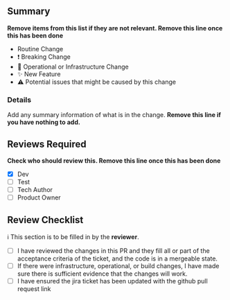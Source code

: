 ## Summary

**Remove items from this list if they are not relevant. Remove this line once this has been done**

- Routine Change
- :exclamation: Breaking Change
- :robot: Operational or Infrastructure Change
- :sparkles: New Feature
- :warning: Potential issues that might be caused by this change

### Details

Add any summary information of what is in the change. **Remove this line if you have nothing to add.**

## Reviews Required

**Check who should review this. Remove this line once this has been done**

- [x] Dev
- [ ] Test
- [ ] Tech Author
- [ ] Product Owner

## Review Checklist

:information_source: This section is to be filled in by the **reviewer**.

- [ ] I have reviewed the changes in this PR and they fill all or part of the acceptance criteria of the ticket, and the code is in a mergeable state.
- [ ] If there were infrastructure, operational, or build changes, I have made sure there is sufficient evidence that the changes will work.
- [ ] I have ensured the jira ticket has been updated with the github pull request link